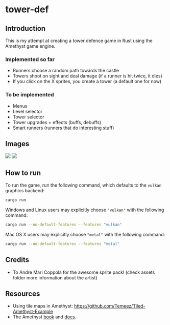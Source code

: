 # tower-def

## Introduction

This is my attempt at creating a tower defence game in Rust using the Amethyst
game engine.

### Implemented so far

* Runners choose a random path towards the castle
* Towers shoot on sight and deal damage (if a runner is hit twice, it dies)
* If you click on the X sprites, you create a tower (a default one for now)

### To be implemented

* Menus
* Level selector
* Tower selector
* Tower upgrades + effects (buffs, debuffs)
* Smart runners (runners that do interesting stuff)

## Images
![](https://raw.githubusercontent.com/rbartlensky/tower-def/master/td1.png)
![](https://raw.githubusercontent.com/rbartlensky/tower-def/master/td2.png)

## How to run

To run the game, run the following command, which defaults to the `vulkan` graphics backend:

```bash
cargo run
```

Windows and Linux users may explicitly choose `"vulkan"` with the following command:

```bash
cargo run --no-default-features --features "vulkan"
```

Mac OS X users may explicitly choose `"metal"` with the following command:

```bash
cargo run --no-default-features --features "metal"
```


## Credits

* To Andre Mari Coppola for the awesome sprite pack! (check assets folder more
information about the artist)


## Resources

* Using tile maps in Amethyst: https://github.com/Temeez/Tiled-Amethyst-Example
* The Amethyst [book](https://book.amethyst.rs/stable/intro.html) and
[docs](https://docs.amethyst.rs/stable/amethyst/).
